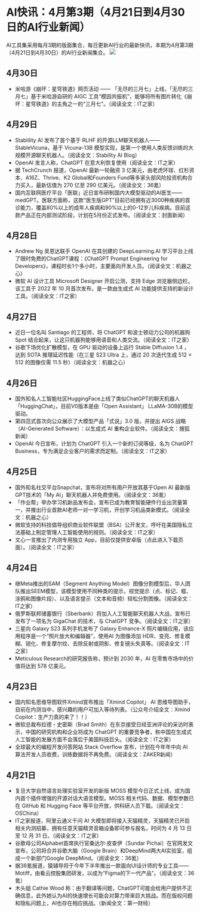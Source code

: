 # AI快讯：4月第3期（4月21日到4月30日的AI行业新闻）
AI工具集采用每月3期的版面集合，每日更新AI行业的最新快讯，本期为4月第3期（4月21日到4月30日）的AI行业新闻集合。
![](https://ai-bot.cn/wp-content/uploads/2023/04/ai-news-april-ep-03-minified.png)
## 4月30日
- 米哈游《崩坏：星穹铁道》网页活动 —— 「无尽的三月七」上线，「无尽的三月七」基于米哈游自研的 AIGC 工具“模因共振机”，能够将所有图片转化《崩坏：星穹铁道》的主角之一的“三月七”。（阅读全文：IT之家）
## 4月29日
- Stablility AI 发布了首个基于 RLHF 的开源LLM聊天机器人——StableVicuna，基于 Vicuna-13B 模型实现，是第一个使用人类反馈训练的大规模开源聊天机器人。（阅读全文：Stability AI Blog）
- OpenAI 发言人称，ChatGPT 在意大利恢复使用（阅读全文：IT之家）
- 据 TechCrunch 报道，OpenAI 最新一轮融资 3 亿美元，由老虎环球、红杉资本、A16Z、Thrive、K2 Global和Founders Fund等多家头部风险投资机构合力买入，最新估值为 270 亿至 290 亿美元。（阅读全文：36氪）
- 国内互联网医疗平台「医联」近日宣布研制国内大模型驱动的AI医生——medGPT。医联方面称，这款“医生版GPT”目前已经拥有近3000种疾病的首诊能力，覆盖80%以上的成年人疾病和90%以上的0-12岁儿科疾病。目前这款产品正在内部测试阶段，计划在5月份正式发布。（阅读全文：封面新闻）
## 4月28日
- Andrew Ng 吴恩达联手 OpenAI 在其创建的 DeepLearning.AI 学习平台上线了限时免费的ChatGPT课程：《ChatGPT Prompt Engineering for Developers》，课程时长1个多小时，主要面向开发人员。（阅读全文：机器之心）
- 微软 AI 设计工具 Microsoft Designer 开启公测，支持 Edge 浏览器侧边栏。该工具于 2022 年 10 月首次发布，是一款由生成式 AI 功能提供支持的新设计工具。（阅读全文：IT之家）
## 4月27日
- 近日一位名叫 Santiago 的工程师，将 ChatGPT 和波士顿动力公司的机器狗 Spot 结合起来，让这只机器狗能够用语音和人类交流。（阅读全文：IT之家）
- 谷歌下场优化扩散模型，在 GPU 驱动的设备上运行 Stable Diffusion 1.4 ，达到 SOTA 推理延迟性能（在三星 S23 Ultra 上，通过 20 次迭代生成 512 × 512 的图像仅需 11.5 秒）（阅读全文：机器之心）
## 4月26日
- 国外知名人工智能社区HuggingFace上线了类似ChatGPT的聊天机器人「HuggingChat」，目前V0版本是由「Open Assistant」 LLaMA-30B的模型驱动。
- 第四范式首次向公众展示了大模型产品「式说」3.0 版，并提出 AIGS 战略（AI-Generated Software）：以生成式 AI 重构企业软件。（阅读全文：搜狐新闻）
- OpenAI 今日宣布，计划为 ChatGPT 引入一个新的订阅等级，名为 ChatGPT Business，专为满足企业客户的需求而定制。（阅读全文：IT之家）
## 4月25日
- 国外知名社交平台Snapchat，宣布将对所有用户开放其基于Open AI 最新版 GPT技术的「My AI」聊天机器人并免费使用。（阅读全文：36氪）
- 「作业帮」举办学习机新品发布会，宣布已成为教育智能硬件行业出货量第一，并推出行业首款AI老师一对一学习机，开创学习机品类新模式。（阅读全文：机器之心）
- 微软支持的科技倡导组织商业软件联盟（BSA）公开发文，呼吁在美国隐私立法基础上制定管理人工智能使用的规则。（阅读全文：IT之家）
- 文心一言推出了内测专用独立 App，目前仅提供安卓版（点此进入下载页面）。（阅读全文：IT之家）
## 4月24日
- 继Meta推出的SAM（Segment Anything Model）图像分割模型后，华人团队推出SEEM模型，该模型使用不同种类的提示，视觉提示（点、标记、框、涂鸦和图像片段）、以及语言提示（文本和音频）轻松分割图像。（阅读全文：IT之家）
- 俄罗斯联邦储蓄银行（Sberbank）将加入人工智能聊天机器人大战，宣布已发布了一项名为 GigaChat 的技术，与 ChatGPT 竞争。（阅读全文：IT之家）
- 三星向 Galaxy S23 系列手机发布了 Galaxy Enhance-X 照片编辑应用，该应用程序是一个“照片放大和编辑器”，使用AI 为图像添加 HDR、变亮、修复模糊、锐化、修复摩尔纹、去除反射或阴影、修复镜头失真等。（阅读全文：IT之家）
- Meticulous Research的研究报告称，预计到 2030 年，AI 在零售市场中的价值将达到 578 亿美元。
## 4月23日
- 国内知名思维导图软件Xmind宣布推出「Xmind Copilot」 AI 思维导图助手，目前在内测当中，感兴趣的用户可加入等待列表。（公众号介绍全文：Xmind Copilot：生产力真的来了！！）
- 微软总裁布拉德・史密斯（Brad Smith）在东京接受日经亚洲评论的采访时表示，中国的研究机构和企业将成为 ChatGPT 的重要竞争者，称中国在生成式人工智能的发展方面不会落后于美国科技巨头。（阅读全文：IT之家）
- 全球最大的编程开发问答网站 Stack Overflow 宣布，计划在今年年中向 AI 算法开发人员收费，训练数据将不再免费。（阅读全文：ZAKER新闻）
## 4月21日
- 复旦大学自然语言处理实验室开发的新版 MOSS 模型今日正式上线，成为国内首个插件增强的开源对话大语言模型。MOSS 相关代码、数据、模型参数已在 GitHub 和 Hugging Face 等平台开放，供科研人员下载。（阅读全文：OSChina）
- IT之家报道，阿里云通义千问 AI 大模型即将接入天猫精灵，天猫精灵已开启相关内测招募，拥有任意天猫精灵音箱设备即可参与报名，时间为 4 月 13 日至 12 月 31 日。（阅读全文：IT之家）
- 谷歌母公司Alphabet首席执行官桑达尔·皮查伊（Sundar Pichai）在官网发文宣布，公司将合并谷歌大脑（Google Brain）和DeepMind两大AI实验室，组成一个新部门Google DeepMind。（阅读全文：36氪）
- 据36氪报道，猿辅导将于今年下半年推出一款面向UI设计师的专业工具——Motiff，由看云控股集团研发，以成为“Figma的下一代产品”。（阅读全文：36氪）
- 木头姐 Cathie Wood 称：由于翻译等问题，ChatGPT可能会给用户提供不正确信息，此外她认为AI的快速增长可能会对算力带来巨大挑战。而在版权问题和隐私问题上，AI也存在相应挑战。（新闻全文：第一财经）
